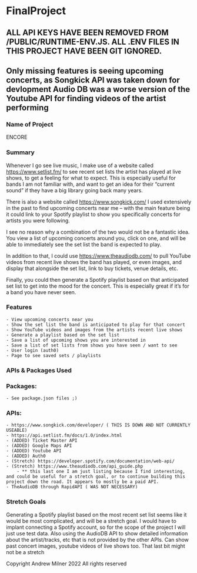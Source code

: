 # FinalProject
ALL API KEYS HAVE BEEN REMOVED FROM /PUBLIC/RUNTIME-ENV.JS. ALL .ENV FILES IN THIS PROJECT HAVE BEEN GIT IGNORED.  
-----------------------------------------------------------------------------------------------------------------
Only missing features is seeing upcoming concerts, as Songkick API was taken down for devlopment
Audio DB was a worse version of the Youtube API for finding videos of the artist performing
-----------------------------------------------------------------------------------------------------------------
### Name of Project
ENCORE
### Summary
Whenever I go see live music, I make use of a website called https://www.setlist.fm/ to see recent set lists the artist has played at live shows, to get a feeling for what to expect. This is especially useful for bands I am not familiar with, and want to get an idea for their “current sound” if they have a big library going back many years.

There is also a website called https://www.songkick.com/ I used extensively in the past to find upcoming concerts near me – with the main feature being it could link to your Spotify playlist to show you specifically concerts for artists you were following.

I see no reason why a combination of the two would not be a fantastic idea. You view a list of upcoming concerts around you, click on one, and will be able to immediately see the set list the band is expected to play.

In addition to that, I could use https://www.theaudiodb.com/ to pull YouTube videos from recent live shows the band has played, or even images, and display that alongside the set list, link to buy tickets, venue details, etc.

Finally, you could then generate a Spotify playlist based on that anticipated set list to get into the mood for the concert. This is especially great if it’s for a band you have never seen.
### Features
    - View upcoming concerts near you
    - Show the set list the band is anticipated to play for that concert
    - Show YouTube videos and images from the artists recent live shows
    - Generate a playlist based on the set list
    - Save a list of upcoming shows you are interested in
    - Save a list of set lists from shows you have seen / want to see
    - User login (auth0)
    - Page to see saved sets / playlists
### APIs & Packages Used
### Packages:
    - See package.json files ;)
### APIs: 
    - https://www.songkick.com/developer/ ( THIS IS DOWN AND NOT CURRENTLY USEABLE)
    - https://api.setlist.fm/docs/1.0/index.html
    - (ADDED) Ticket Master API
    - (ADDED) Google Maps API
    - (ADDED) Youtube API
    - (ADDED) Auth0
    - (Stretch) https://developer.spotify.com/documentation/web-api/
    - (Stretch) https://www.theaudiodb.com/api_guide.php
        - ** this last one I am just listing because I find interesting, and could be useful for a stretch goal, or to continue building this project down the road. It appears to mostly be a paid API.
    - TheAudioDB through RapidAPI ( WAS NOT NECESSARY)
   
  
### Stretch Goals
Generating a Spotify playlist based on the most recent set list seems like it would be most complicated, and will be a stretch goal. I would have to implant connecting a Spotify account, so for the scope of the project I will just use test data. Also using the AudioDB API to show detailed information about the artist/tracks, etc that is not provided by the other APIs. Can show past concert images, youtube videos of live shows too. That last bit might not be a stretch

Copyright Andrew Milner 2022 All rights reserved

